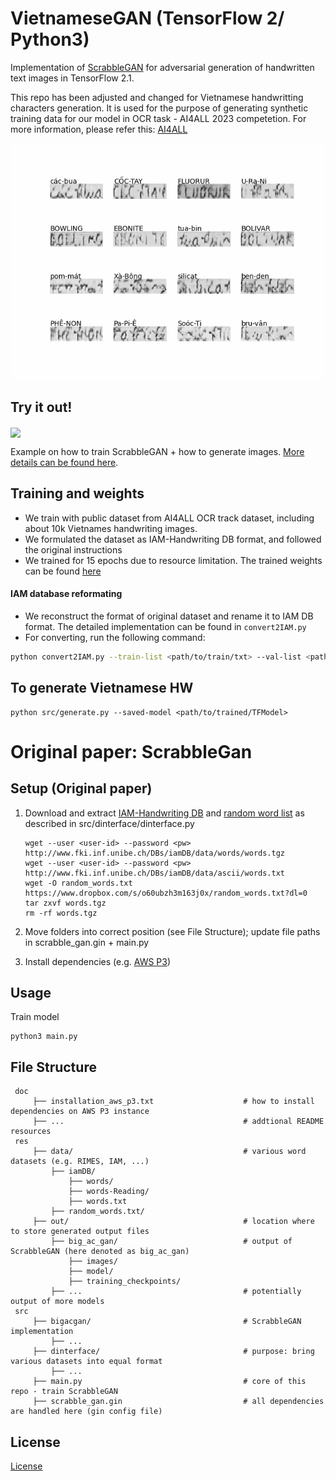 # VietnameseGAN (TensorFlow 2/ Python3)

Implementation of [ScrabbleGAN](https://arxiv.org/pdf/2003.10557.pdf) for adversarial generation of handwritten text images in TensorFlow 2.1.

This repo has been adjusted and changed for Vietnamese handwritting characters generation. It is used for the purpose of generating synthetic training data for our model in OCR task - AI4ALL 2023 competetion. For more information, please refer this: [AI4ALL](https://bkai.ai/soict-hackathon-2023/?fbclid=IwAR14-5SGJdQmSVWU2tQlbkNCgdBx46LZvZQyjgJugop5k2wMdonWLBTA-Ng)

<p align="center">
  <img src="doc\biggan.gif" />
</p>

 ## Try it out!
 [<img src="https://seeklogo.com/images/K/kaggle-logo-83322F52DE-seeklogo.com.png" align="center">](https://www.kaggle.com/code/nmddfdfd/scrabblegan-gen/notebook)

 Example on how to train ScrabbleGAN + how to generate images. [More details can be found here](https://towardsdatascience.com/scrabblegan-adversarial-generation-of-handwritten-text-images-628f8edcfeed).

 ## Training and weights

 - We train with public dataset from AI4ALL OCR track dataset, including about 10k Vietnames handwriting images.
 - We formulated the dataset as IAM-Handwriting DB format, and followed the original instructions
 - We trained for 15 epochs due to resource limitation. The trained weights can be found [here](https://www.kaggle.com/datasets/nmddfdfd/scrabble-gan-modelv1)

 #### IAM database reformating
 
 - We reconstruct the format of original dataset and rename it to IAM DB format. The detailed implementation can be found in `convert2IAM.py`
- For converting, run the following command:
```bash
python convert2IAM.py --train-list <path/to/train/txt> --val-list <path/to/val/txt> --images-dir <path/to/image/dir>
```

 ## To generate Vietnamese HW
 ```
 python src/generate.py --saved-model <path/to/trained/TFModel>
 ```
    
 # Original paper: ScrabbleGan    
 ## Setup (Original paper)
 
 1. Download and extract [IAM-Handwriting DB](http://www.fki.inf.unibe.ch/databases/iam-handwriting-database/download-the-iam-handwriting-database) 
 and [random word list](https://www.dropbox.com/s/o60ubzh3m163j0x/random_words.txt?dl=0) as described in src/dinterface/dinterface.py
    
    ```
    wget --user <user-id> --password <pw> http://www.fki.inf.unibe.ch/DBs/iamDB/data/words/words.tgz 
    wget --user <user-id> --password <pw> http://www.fki.inf.unibe.ch/DBs/iamDB/data/ascii/words.txt
    wget -O random_words.txt https://www.dropbox.com/s/o60ubzh3m163j0x/random_words.txt?dl=0
    tar zxvf words.tgz
    rm -rf words.tgz       
    ```      
 2. Move folders into correct position (see File Structure); update file paths in scrabble_gan.gin + main.py 
 3. Install dependencies (e.g. [AWS P3](doc/installation_aws_p3.txt))
 
 ## Usage
  
Train model
    
    python3 main.py
 
 ## File Structure
 
     doc
         ├── installation_aws_p3.txt                    # how to install dependencies on AWS P3 instance
         ├── ...                                        # addtional README resources
     res                               
         ├── data/                                      # various word datasets (e.g. RIMES, IAM, ...)
             ├── iamDB/                                              
                 ├── words/                                          
                 ├── words-Reading/ 
                 ├── words.txt                                            
             ├── random_words.txt/                                  
         ├── out/                                       # location where to store generated output files   
             ├── big_ac_gan/                            # output of ScrabbleGAN (here denoted as big_ac_gan)
                 ├── images/                            
                 ├── model/                             
                 ├── training_checkpoints/              
             ├── ...                                    # potentially output of more models   
     src
         ├── bigacgan/                                  # ScrabbleGAN implementation
             ├── ...                                           
         ├── dinterface/                                # purpose: bring various datasets into equal format
             ├── ...                                         
         ├── main.py                                    # core of this repo - train ScrabbleGAN
         ├── scrabble_gan.gin                           # all dependencies are handled here (gin config file)
    
 ## License
 [License](LICENSE)
